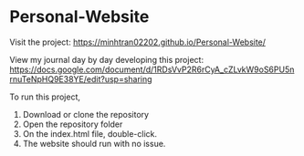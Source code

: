 # Personal-Website

Visit the project: https://minhtran02202.github.io/Personal-Website/

View my journal day by day developing this project: https://docs.google.com/document/d/1RDsVvP2R6rCyA_cZLvkW9oS6PU5nrnuTeNpHQ9E38YE/edit?usp=sharing

To run this project,

1. Download or clone the repository
2. Open the repository folder
3. On the index.html file, double-click.
4. The website should run with no issue.
